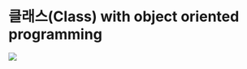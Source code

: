 # 클래스(Class) with object oriented programming

<img src= "https://user-images.githubusercontent.com/56021593/76682197-6adb0c00-663d-11ea-9324-0ddb6b17a699.JPG">
